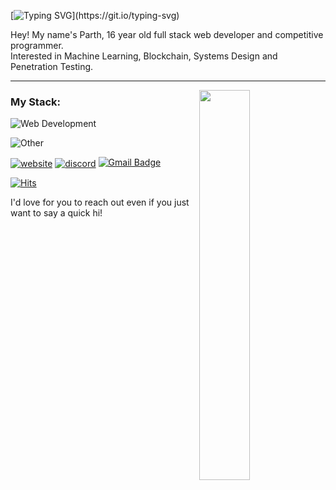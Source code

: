 [![Typing SVG](https://readme-typing-svg.herokuapp.com?size=30&color=9069F7&lines=%F0%9F%91%8B+Hiya+I'm+Parth!)](https://git.io/typing-svg) 

Hey! My name's Parth, 16 year old full stack web developer and competitive programmer.<br>
Interested in Machine Learning, Blockchain, Systems Design and Penetration Testing.


---
<a href="https://discord.com/users/859964823542431746">
  <img width="40%" src="https://lanyard-profile-readme.vercel.app/api/893762371770802227?hideTimestamp=true&idleMessage=Idle%20%20at%20the%20moment..." align="right" />
</a>


### My Stack:
![Web Development](https://skillicons.dev/icons?i=react,js,ts,html,css3,mysql,nextjs,nodejs,express&perline=10)

![Other](https://skillicons.dev/icons?i=py,c,cpp,git,tensorflow,docker,linux,&perline=10)
<br>


<a href="https://" target="_blank"><img alt="website" align="center" src="https://img.shields.io/badge/-Website-0D1117?style=flat-square&logo=googlechrome&logoColor=white"></a>
<a href="https://discordapp.com/users/859964823542431746" target="_blank"><img alt="discord" align="center" src="https://img.shields.io/badge/-Discord-0D1117?style=flat-square&logo=discord&logoColor=dark-blue"></a>
[![Gmail Badge](https://img.shields.io/badge/-myemail-c14438?style=flat-square&logo=Gmail&logoColor=white&link=mailto:108parthnikam@gmail.com)](mailto:108parthnikam@gmail.com)


[![Hits](https://hits-app.vercel.app/hits?url=https://github.com/ParthNikam&bgLeft=444444&bgRight=ADD8E6&label=visits)](https://hits-app.vercel.app/) 


<p style="color=purple">I'd love for you to reach out even if you just want to say a quick hi!</p>
